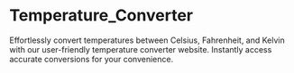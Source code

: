 # Temperature_Converter
Effortlessly convert temperatures between Celsius, Fahrenheit, and Kelvin with our user-friendly temperature converter website. Instantly access accurate conversions for your convenience.
